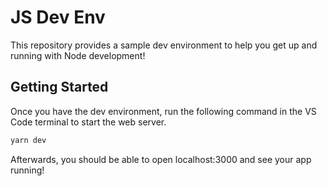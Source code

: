# JS Dev Env

This repository provides a sample dev environment to help you get up and running with Node development!

## Getting Started

Once you have the dev environment, run the following command in the VS Code terminal to start the web server. 

```bash
yarn dev
```

Afterwards, you should be able to open localhost:3000 and see your app running!
